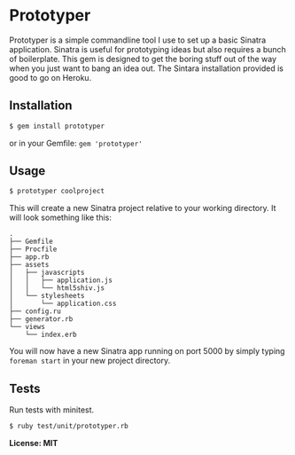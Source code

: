 # Prototyper

Prototyper is a simple commandline tool I use to set up a basic Sinatra application. Sinatra is useful for prototyping ideas but also requires a bunch of boilerplate. This gem is designed to get the boring stuff out of the way when you just want to bang an idea out. The Sintara installation provided is good to go on Heroku.

## Installation

``` bash
$ gem install prototyper
```
or in your Gemfile: `gem 'prototyper'`

## Usage

``` bash
$ prototyper coolproject
```

This will create a new Sinatra project relative to your working directory. It will look something like this:

```
.
├── Gemfile
├── Procfile
├── app.rb
├── assets
│   ├── javascripts
│   │   ├── application.js
│   │   └── html5shiv.js
│   └── stylesheets
│       └── application.css
├── config.ru
├── generator.rb
└── views
    └── index.erb
```

You will now have a new Sinatra app running on port 5000 by simply typing `foreman start` in your new project directory.

## Tests

Run tests with minitest.

``` bash
$ ruby test/unit/prototyper.rb
```

**License: MIT**
